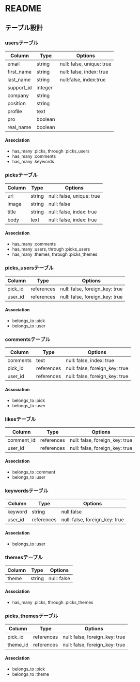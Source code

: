 # README

## テーブル設計

### usersテーブル

|Column|Type|Options|
|------|----|-------|
|email|string|null: false, unique: true|
|first_name|string|null: false, index: true|
|last_name|string|null:false, index:true|
|support_id|integer||
|company|string||
|position|string||
|profile|text||
|pro|boolean||
|real_name|boolean||

#### Association
- has_many :picks, through :picks_users
- has_many :comments
- has_many :keywords

### picksテーブル

|Column|Type|Options|
|------|----|-------|
|url|string|null: false, unique: true|
|image|string|null: false|
|title|string|null: false, index: true|
|body|text|null: false, index: true|

#### Association
- has_many :comments
- has_many :users, through :picks_users
- has_many :themes, through :picks_themes

### picks_usersテーブル

|Column|Type|Options|
|------|----|-------|
|pick_id|references|null: false, foreign_key: true|
|user_id|references|null: false, foreign_key: true|

#### Association
- belongs_to :pick
- belongs_to :user

### commentsテーブル

|Column|Type|Options|
|------|----|-------|
|comments|text|null: false, index: true|
|pick_id|references|null: false, foreign_key: true|
|user_id|references|null: false, foreign_key: true|

#### Association
- belongs_to :pick
- belongs_to :user

### likesテーブル

|Column|Type|Options|
|------|----|-------|
|comment_id|references|null: false, foreign_key: true|
|user_id|references|null: false, foreign_key: true|

#### Association
- belongs_to :comment
- belongs_to :user

### keywordsテーブル

|Column|Type|Options|
|------|----|-------|
|keyword|string|null:false|
|user_id|references|null: false, foreign_key: true|

#### Association
- belongs_to :user


### themesテーブル

|Column|Type|Options|
|------|----|-------|
|theme|string|null: false|

#### Association
- has_many :picks, through :picks_themes

### picks_themesテーブル

|Column|Type|Options|
|------|----|-------|
|pick_id|references|null: false, foreign_key: true|
|theme_id|references|null: false, foreign_key: true|

#### Association
- belongs_to :pick
- belongs_to :theme
